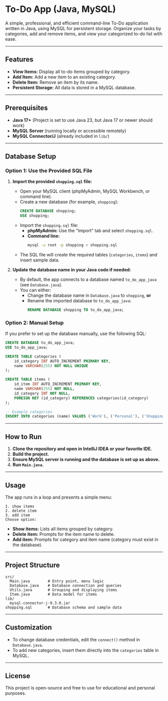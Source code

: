 # To-Do App (Java, MySQL)

A simple, professional, and efficient command-line To-Do application written in Java, using MySQL for persistent storage. Organize your tasks by categories, add and remove items, and view your categorized to-do list with ease.

---

## Features

- **View Items:** Display all to-do items grouped by category.
- **Add Item:** Add a new item to an existing category.
- **Delete Item:** Remove an item by its name.
- **Persistent Storage:** All data is stored in a MySQL database.

---

## Prerequisites

- **Java 17+** (Project is set to use Java 23, but Java 17 or newer should work)
- **MySQL Server** (running locally or accessible remotely)
- **MySQL Connector/J** (already included in `lib/`)

---

## Database Setup

### Option 1: Use the Provided SQL File

1. **Import the provided `shopping.sql` file:**

   - Open your MySQL client (phpMyAdmin, MySQL Workbench, or command line).
   - Create a new database (for example, `shopping`):
     ```sql
     CREATE DATABASE shopping;
     USE shopping;
     ```
   - Import the `shopping.sql` file:
     - **phpMyAdmin:** Use the "Import" tab and select `shopping.sql`.
     - **Command line:**
       ```sh
       mysql -u root -p shopping < shopping.sql
       ```
   - The SQL file will create the required tables (`categories`, `items`) and insert sample data.

2. **Update the database name in your Java code if needed:**
   - By default, the app connects to a database named `to_do_app_java` (see `Database.java`).
   - You can either:
     - Change the database name in `Database.java` to `shopping`, **or**
     - Rename the imported database to `to_do_app_java`:
       ```sql
       RENAME DATABASE shopping TO to_do_app_java;
       ```

### Option 2: Manual Setup

If you prefer to set up the database manually, use the following SQL:

```sql
CREATE DATABASE to_do_app_java;
USE to_do_app_java;

CREATE TABLE categories (
    id_category INT AUTO_INCREMENT PRIMARY KEY,
    name VARCHAR(255) NOT NULL UNIQUE
);

CREATE TABLE items (
    id_item INT AUTO_INCREMENT PRIMARY KEY,
    name VARCHAR(255) NOT NULL,
    id_category INT NOT NULL,
    FOREIGN KEY (id_category) REFERENCES categories(id_category)
);

-- Example categories
INSERT INTO categories (name) VALUES ('Work'), ('Personal'), ('Shopping');
```

---

## How to Run

1. **Clone the repository and open in IntelliJ IDEA or your favorite IDE.**
2. **Build the project.**
3. **Ensure MySQL server is running and the database is set up as above.**
4. **Run `Main.java`.**

---

## Usage

The app runs in a loop and presents a simple menu:

```
1. show items
2. delete item
3. add item
Choose option:
```

- **Show items:** Lists all items grouped by category.
- **Delete item:** Prompts for the item name to delete.
- **Add item:** Prompts for category and item name (category must exist in the database).

---

## Project Structure

```
src/
  Main.java        # Entry point, menu logic
  Database.java    # Database connection and queries
  Utils.java       # Grouping and displaying items
  Item.java        # Data model for items
lib/
  mysql-connector-j-9.3.0.jar
shopping.sql       # Database schema and sample data
```

---

## Customization

- To change database credentials, edit the `connect()` method in `Database.java`.
- To add new categories, insert them directly into the `categories` table in MySQL.

---

## License

This project is open-source and free to use for educational and personal purposes.
